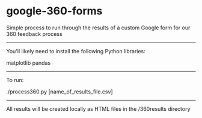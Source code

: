 # google-360-forms
Simple process to run through the results of a custom Google form for our 360 feedback process

------

You'll likely need to install the following Python libraries:

matplotlib
pandas

------

To run:

./process360.py [name_of_results_file.csv]

------

All results will be created locally as HTML files in the /360results directory



